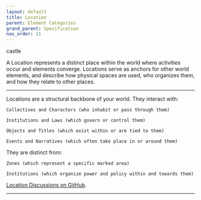 ```yaml
---
layout: default
title: Location
parent: Element Categories
grand_parent: Specification
nav_order: 11
---
```


<span class="material-symbols-outlined">castle</span>

A Location represents a distinct place within the world where activities occur and elements converge. Locations serve as anchors for other world elements, and describe how physical spaces are used, who organizes them, and how they relate to other places.

--- 
   
Locations are a structural backbone of your world. They interact with:

    Collectives and Characters (who inhabit or pass through them)

    Institutions and Laws (which govern or control them)

    Objects and Titles (which exist within or are tied to them)

    Events and Narratives (which often take place in or around them)

They are distinct from:

    Zones (which represent a specific marked area) 

    Institutions (which organize power and policy within and towards them)

[Location Discussions on GitHub](https://github.com/OnlyWorlds/OnlyWorlds/discussions/categories/location).

--- 



 